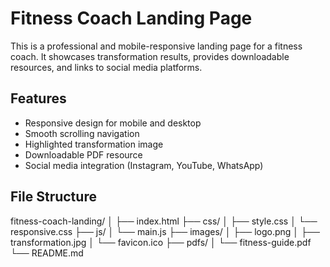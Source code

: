 # Fitness Coach Landing Page

This is a professional and mobile-responsive landing page for a fitness coach. It showcases transformation results, provides downloadable resources, and links to social media platforms.

## Features

- Responsive design for mobile and desktop
- Smooth scrolling navigation
- Highlighted transformation image
- Downloadable PDF resource
- Social media integration (Instagram, YouTube, WhatsApp)

## File Structure
fitness-coach-landing/
│
├── index.html
├── css/
│ ├── style.css
│ └── responsive.css
├── js/
│ └── main.js
├── images/
│ ├── logo.png
│ ├── transformation.jpg
│ └── favicon.ico
├── pdfs/
│ └── fitness-guide.pdf
└── README.md
